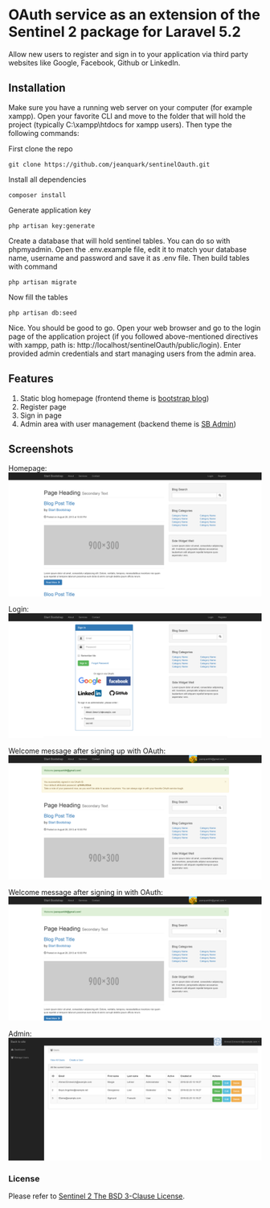 # OAuth service as an extension of the Sentinel 2 package for Laravel 5.2

Allow new users to register and sign in to your application via third party websites like Google, Facebook, Github or LinkedIn. 

## Installation

Make sure you have a running web server on your computer (for example xampp). Open your favorite CLI and move to the folder that will hold the project (typically C:\xampp\htdocs for xampp users). Then type the following commands: 

First clone the repo
```
git clone https://github.com/jeanquark/sentinelOauth.git
```

Install all dependencies
```
composer install
```

Generate application key 
```
php artisan key:generate
```

Create a database that will hold sentinel tables. You can do so with phpmyadmin.
Open the .env.example file, edit it to match your database name, username and password and save it as .env file. Then build tables with command

```
php artisan migrate
```

Now fill the tables
```
php artisan db:seed
```

Nice. You should be good to go. Open your web browser and go to the login page of the application project (if you followed above-mentioned directives with xampp, path is: http://localhost/sentinelOauth/public/login). Enter provided admin credentials and start managing users from the admin area.

## Features

1. Static blog homepage (frontend theme is [bootstrap blog](http://startbootstrap.com/template-overviews/blog-home/))
2. Register page
3. Sign in page
4. Admin area with user management (backend theme is [SB Admin](http://startbootstrap.com/template-overviews/sb-admin/))

## Screenshots
Homepage:
![homepage](https://github.com/jeanquark/sentinelOauth/raw/master/public/homepage.png "Homepage")

Login:
![login](https://github.com/jeanquark/sentinelOauth/raw/master/public/login.png "Login")

Welcome message after signing up with OAuth:
![welcome_sign_up](https://github.com/jeanquark/sentinelOauth/raw/master/public/welcome_sign_up.png "Welcome sign up")

Welcome message after signing in with OAuth:
![welcome_sign_in](https://github.com/jeanquark/sentinelOauth/raw/master/public/welcome_sign_in.png "Welcome sign in")

Admin:
![alt text](https://github.com/jeanquark/sentinelOauth/raw/master/public/admin.png "Admin")

### License
Please refer to [Sentinel 2 The BSD 3-Clause License](https://github.com/cartalyst/sentinel/blob/2.0/LICENSE).